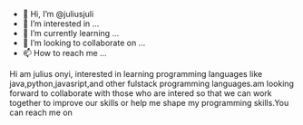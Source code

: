- 👋 Hi, I’m @juliusjuli
- 👀 I’m interested in ...
- 🌱 I’m currently learning ...
- 💞️ I’m looking to collaborate on ...
- 📫 How to reach me ...

<!---
juliusjuli/juliusjuli is a ✨ special ✨ repository because its `README.md` (this file) appears on your GitHub profile.
You can click the Preview link to take a look at your changes.
--->
Hi am julius onyi, interested in learning programming languages like java,python,javasript,and other fulstack programming languages.am looking forward to collaborate with those who are intered so that we can work together to improve our skills or help me shape my programming skills.You can reach me on 
